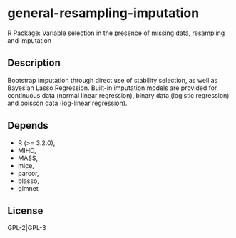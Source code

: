 # general-resampling-imputation
R Package: Variable selection in the presence of missing data, resampling and imputation

## Description

Bootstrap imputation through direct use of stability selection, as
    well as Bayesian Lasso Regression. Built-in imputation models are provided for
    continuous data (normal linear regression), binary data (logistic regression)
    and poisson data (log-linear regression).

## Depends
   - R (>= 3.2.0),
   - MIHD,
   - MASS, 
   - mice, 
   - parcor,
   - blasso,
   - glmnet

## License
GPL-2|GPL-3
